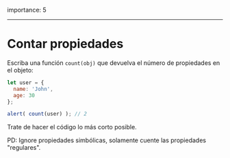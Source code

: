 importance: 5

---

# Contar propiedades

Escriba una función `count(obj)` que devuelva el número de propiedades en el objeto:

```js
let user = {
  name: 'John',
  age: 30
};

alert( count(user) ); // 2
```

Trate de hacer el código lo más corto posible.

PD: Ignore propiedades simbólicas, solamente cuente las propiedades "regulares".

